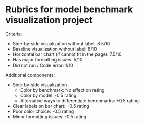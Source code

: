 # Rubrics for model benchmark visualization project

Criteria:
- Side-by-side visualization without label: 8.5/10
- Baseline visualization without label: 8/10
- Horizontal bar chart (if cannot fit in the page): 7.5/10
- Has major formatting issues: 5/10
- Did not run / Code error: 1/10

Additional components:
- Side-by-side visualization
  - Color by benchmark: No effect on rating
  - Color by model: -0.5 rating
  - Alternative ways to differentiate benchmarks: +0.5 rating
- Clear labels on bar chart: +0.5 rating
- Poor color choice: -0.5 rating
- Minor formatting issues: -0.5 rating

